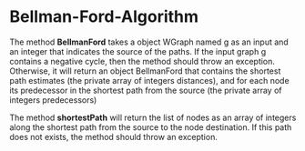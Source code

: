 # Bellman-Ford-Algorithm

The method **BellmanFord** takes a object WGraph named g as an input and an integer that indicates the source of the paths. If the input graph g contains a negative cycle, then the method should throw an exception. Otherwise, it will return an object BellmanFord that contains the shortest path estimates (the private array of integers distances), and for each node its predecessor in the shortest path from the source (the private array of integers predecessors)

The method **shortestPath** will return the list of nodes as an array of integers along the
shortest path from the source to the node destination. If this path does not exists, the method
should throw an exception.
